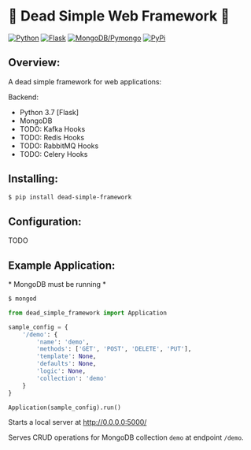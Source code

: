 # :see_no_evil: Dead Simple Web Framework :hear_no_evil:

[![Python](https://img.shields.io/badge/Python-3.5.7+-blue.svg)](https://www.python.org/downloads/)
[![Flask](https://img.shields.io/badge/Flask-1.1.1-yellow.svg)](https://flask.palletsprojects.com/en/1.1.x/)
[![MongoDB/Pymongo](https://img.shields.io/badge/MongoDB-4.2-green.svg)](https://docs.mongodb.com/drivers/pymongo)
[![PyPi](https://img.shields.io/badge/View%20On-PyPi-orange.svg)](https://pypi.org/project/dead-simple-framework/)


## Overview:

A dead simple framework for web applications:

Backend:

- Python 3.7 [Flask]
- MongoDB
- TODO: Kafka Hooks
- TODO: Redis Hooks
- TODO: RabbitMQ Hooks
- TODO: Celery Hooks

## Installing:

```sh
$ pip install dead-simple-framework
```


## Configuration:

TODO

## Example Application:
\* MongoDB must be running *
```sh
$ mongod
```

```python
from dead_simple_framework import Application

sample_config = {
    '/demo': {
        'name': 'demo',
        'methods': ['GET', 'POST', 'DELETE', 'PUT'],
        'template': None,
        'defaults': None,
        'logic': None,
        'collection': 'demo'
    }
}

Application(sample_config).run()
```

Starts a local server at http://0.0.0.0:5000/

Serves CRUD operations for MongoDB collection `demo` at endpoint `/demo`.
